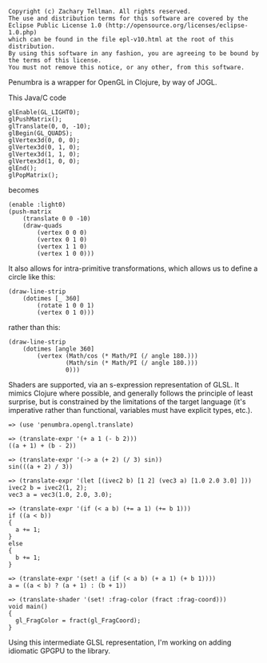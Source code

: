     Copyright (c) Zachary Tellman. All rights reserved.
    The use and distribution terms for this software are covered by the
    Eclipse Public License 1.0 (http://opensource.org/licenses/eclipse-1.0.php)
    which can be found in the file epl-v10.html at the root of this distribution.
    By using this software in any fashion, you are agreeing to be bound by
    the terms of this license.
    You must not remove this notice, or any other, from this software.

Penumbra is a wrapper for OpenGL in Clojure, by way of JOGL.

This Java/C code

	glEnable(GL_LIGHT0);
	glPushMatrix();
	glTranslate(0, 0, -10);
	glBegin(GL_QUADS);
	glVertex3d(0, 0, 0);
	glVertex3d(0, 1, 0);
	glVertex3d(1, 1, 0);
	glVertex3d(1, 0, 0);
	glEnd();
	glPopMatrix();
	
becomes

	(enable :light0)
	(push-matrix
		(translate 0 0 -10)
		(draw-quads
			(vertex 0 0 0)
			(vertex 0 1 0)
			(vertex 1 1 0)
			(vertex 1 0 0)))


It also allows for intra-primitive transformations, which allows us to define a circle like this:

	(draw-line-strip
  		(dotimes [_ 360]
    		(rotate 1 0 0 1)
    		(vertex 0 1 0)))

rather than this:

	(draw-line-strip
  		(dotimes [angle 360]
    		(vertex (Math/cos (* Math/PI (/ angle 180.)))
            		(Math/sin (* Math/PI (/ angle 180.)))
            		0)))

Shaders are supported, via an s-expression representation of GLSL.  It mimics Clojure where possible, and generally follows the principle of least surprise, but is constrained by the limitations of the target language (it's imperative rather than functional, variables must have explicit types, etc.).

	=> (use 'penumbra.opengl.translate)
	
	=> (translate-expr '(+ a 1 (- b 2)))
	((a + 1) + (b - 2))
	
	=> (translate-expr '(-> a (+ 2) (/ 3) sin))
	sin(((a + 2) / 3))
	
	=> (translate-expr '(let [(ivec2 b) [1 2] (vec3 a) [1.0 2.0 3.0] ]))
	ivec2 b = ivec2(1, 2);
	vec3 a = vec3(1.0, 2.0, 3.0);
	
	=> (translate-expr '(if (< a b) (+= a 1) (+= b 1)))
	if ((a < b))
	{
	  a += 1;
	}
	else
	{
	  b += 1;
	}
	
	=> (translate-expr '(set! a (if (< a b) (+ a 1) (+ b 1))))
	a = ((a < b) ? (a + 1) : (b + 1))
	
	=> (translate-shader '(set! :frag-color (fract :frag-coord)))
	void main()
	{
	  gl_FragColor = fract(gl_FragCoord);
	}
	
Using this intermediate GLSL representation, I'm working on adding idiomatic GPGPU to the library.

